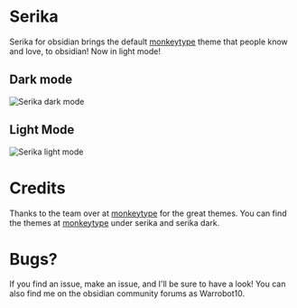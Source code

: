 # Serika
Serika for obsidian brings the default [monkeytype](monkeytype.com) theme that people know and love, to obsidian!
Now in light mode!
## Dark mode

![Serika dark mode](https://github.com/Warrobot10/Serika-for-obsidian/assets/132307750/c56d3a11-21d1-4e84-8223-f0801f2bae22)

## Light Mode

![Serika light mode](https://github.com/Warrobot10/Serika-for-obsidian/assets/132307750/795b8872-3c6f-44d8-b313-505d3b73f626)

# Credits
Thanks to the team over at [monkeytype](monkeytype.com) for the great themes.
You can find the themes at [monkeytype](monkeytype.com) under serika and serika dark.

# Bugs?
If you find an issue, make an issue, and I'll be sure to have a look!
You can also find me on the obsidian community forums as Warrobot10.